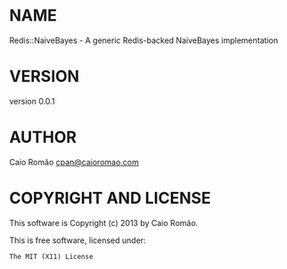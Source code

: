# NAME

Redis::NaiveBayes - A generic Redis-backed NaiveBayes implementation

# VERSION

version 0.0.1

# AUTHOR

Caio Romão <cpan@caioromao.com>

# COPYRIGHT AND LICENSE

This software is Copyright (c) 2013 by Caio Romão.

This is free software, licensed under:

    The MIT (X11) License
